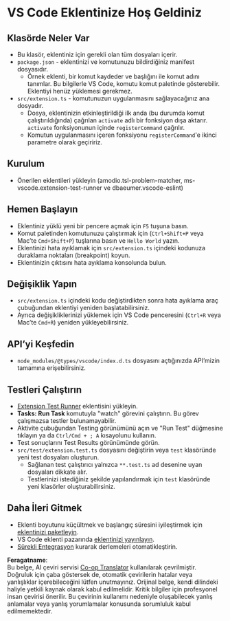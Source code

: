 <!--
CO_OP_TRANSLATOR_METADATA:
{
  "original_hash": "62b2632720dd39ef391d6b60b9b4bfb8",
  "translation_date": "2025-05-09T05:35:31+00:00",
  "source_file": "code/09.UpdateSamples/Aug/vscode/phiext/vsc-extension-quickstart.md",
  "language_code": "tr"
}
-->
# VS Code Eklentinize Hoş Geldiniz

## Klasörde Neler Var

* Bu klasör, eklentiniz için gerekli olan tüm dosyaları içerir.
* `package.json` - eklentinizi ve komutunuzu bildirdiğiniz manifest dosyasıdır.
  * Örnek eklenti, bir komut kaydeder ve başlığını ile komut adını tanımlar. Bu bilgilerle VS Code, komutu komut paletinde gösterebilir. Eklentiyi henüz yüklemesi gerekmez.
* `src/extension.ts` - komutunuzun uygulanmasını sağlayacağınız ana dosyadır.
  * Dosya, eklentinizin etkinleştirildiği ilk anda (bu durumda komut çalıştırıldığında) çağrılan `activate` adlı bir fonksiyon dışa aktarır. `activate` fonksiyonunun içinde `registerCommand` çağrılır.
  * Komutun uygulanmasını içeren fonksiyonu `registerCommand`'e ikinci parametre olarak geçiririz.

## Kurulum

* Önerilen eklentileri yükleyin (amodio.tsl-problem-matcher, ms-vscode.extension-test-runner ve dbaeumer.vscode-eslint)


## Hemen Başlayın

* Eklentiniz yüklü yeni bir pencere açmak için `F5` tuşuna basın.
* Komut paletinden komutunuzu çalıştırmak için (`Ctrl+Shift+P` veya Mac’te `Cmd+Shift+P`) tuşlarına basın ve `Hello World` yazın.
* Eklentinizi hata ayıklamak için `src/extension.ts` içindeki kodunuza duraklama noktaları (breakpoint) koyun.
* Eklentinizin çıktısını hata ayıklama konsolunda bulun.

## Değişiklik Yapın

* `src/extension.ts` içindeki kodu değiştirdikten sonra hata ayıklama araç çubuğundan eklentiyi yeniden başlatabilirsiniz.
* Ayrıca değişikliklerinizi yüklemek için VS Code penceresini (`Ctrl+R` veya Mac’te `Cmd+R`) yeniden yükleyebilirsiniz.

## API’yi Keşfedin

* `node_modules/@types/vscode/index.d.ts` dosyasını açtığınızda API’mizin tamamına erişebilirsiniz.

## Testleri Çalıştırın

* [Extension Test Runner](https://marketplace.visualstudio.com/items?itemName=ms-vscode.extension-test-runner) eklentisini yükleyin.
* **Tasks: Run Task** komutuyla "watch" görevini çalıştırın. Bu görev çalışmazsa testler bulunamayabilir.
* Aktivite çubuğundan Testing görünümünü açın ve "Run Test" düğmesine tıklayın ya da `Ctrl/Cmd + ; A` kısayolunu kullanın.
* Test sonuçlarını Test Results görünümünde görün.
* `src/test/extension.test.ts` dosyasını değiştirin veya `test` klasöründe yeni test dosyaları oluşturun.
  * Sağlanan test çalıştırıcı yalnızca `**.test.ts` ad desenine uyan dosyaları dikkate alır.
  * Testlerinizi istediğiniz şekilde yapılandırmak için `test` klasöründe yeni klasörler oluşturabilirsiniz.

## Daha İleri Gitmek

* Eklenti boyutunu küçültmek ve başlangıç süresini iyileştirmek için [eklentinizi paketleyin](https://code.visualstudio.com/api/working-with-extensions/bundling-extension).
* VS Code eklenti pazarında [eklentinizi yayınlayın](https://code.visualstudio.com/api/working-with-extensions/publishing-extension).
* [Sürekli Entegrasyon](https://code.visualstudio.com/api/working-with-extensions/continuous-integration) kurarak derlemeleri otomatikleştirin.

**Feragatname**:  
Bu belge, AI çeviri servisi [Co-op Translator](https://github.com/Azure/co-op-translator) kullanılarak çevrilmiştir. Doğruluk için çaba göstersek de, otomatik çevirilerin hatalar veya yanlışlıklar içerebileceğini lütfen unutmayınız. Orijinal belge, kendi dilindeki haliyle yetkili kaynak olarak kabul edilmelidir. Kritik bilgiler için profesyonel insan çevirisi önerilir. Bu çevirinin kullanımı nedeniyle oluşabilecek yanlış anlamalar veya yanlış yorumlamalar konusunda sorumluluk kabul edilmemektedir.